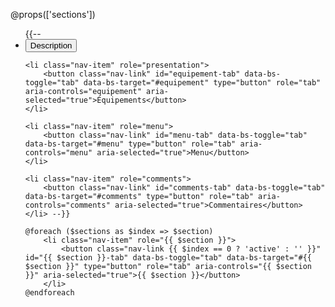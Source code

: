 @props(['sections'])

<ul class="nav nav-tabs" id="myTab" role="tablist">
    {{-- <li class="nav-item" role="presentation">
        <button class="nav-link active" id="description-tab" data-bs-toggle="tab" data-bs-target="#description" type="button" role="tab" aria-controls="description" aria-selected="true">Description</button>
    </li>
    
    <li class="nav-item" role="presentation">
        <button class="nav-link" id="equipement-tab" data-bs-toggle="tab" data-bs-target="#equipement" type="button" role="tab" aria-controls="equipement" aria-selected="true">Équipements</button>
    </li>

    <li class="nav-item" role="menu">
        <button class="nav-link" id="menu-tab" data-bs-toggle="tab" data-bs-target="#menu" type="button" role="tab" aria-controls="menu" aria-selected="true">Menu</button>
    </li>

    <li class="nav-item" role="comments">
        <button class="nav-link" id="comments-tab" data-bs-toggle="tab" data-bs-target="#comments" type="button" role="tab" aria-controls="comments" aria-selected="true">Commentaires</button>
    </li> --}}

    @foreach ($sections as $index => $section)
        <li class="nav-item" role="{{ $section }}">
            <button class="nav-link {{ $index == 0 ? 'active' : '' }}" id="{{ $section }}-tab" data-bs-toggle="tab" data-bs-target="#{{ $section }}" type="button" role="tab" aria-controls="{{ $section }}" aria-selected="true">{{ $section }}</button>
        </li>
    @endforeach
</ul>
